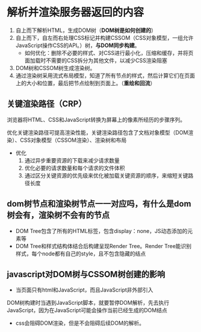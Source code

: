 # 解析并渲染服务器返回的内容

1. 自上而下解析HTML，生成DOM树（**DOM树是如何创建的**）
2. 自上而下，自左而右处理CSS标记并构建CSSOM（CSS对象模型，一组允许JavaScript操作CSS的API。）树，**与DOM同步构建**。
    - 如何优化：删除不必要的样式、对CSS进行最小化，压缩和缓存，并将页面加载时不需要的CSS拆分为其他文件，以减少CSS渲染阻塞
3. DOM树和CSSOM树生成渲染树。
4. 通过渲染树采用流式布局模型，知道了所有节点的样式，然后计算它们在页面上的大小和位置，最后把节点绘制到页面上。（**重绘和回流**）


## 关键渲染路径（CRP）
浏览器将HTML、CSS和JavaScript转换为屏幕上的像素所经历的步骤序列。

优化关键渲染路径可提高渲染性能，关键渲染路径包含了文档对象模型（DOM渲染）、CSS对象模型（CSSOM渲染）、渲染树和布局

- 优化
    1. 通过异步重要资源的下载来减少请求数量
    2. 优化必要的请求数量和每个请求的文件体积
    3. 通过区分关键资源的优先级来优化被加载关键资源的顺序，来缩短关键路径长度


## dom树节点和渲染树节点一一对应吗，有什么是dom树会有，渲染树不会有的节点

- DOM Tree包含了所有的HTML标签，包含display：none，JS动态添加的元素等
- DOM Tree和样式结构体结合后构建呈现Render Tree。Render Tree能识别样式，每个node都有自己的style，且不包含隐藏的结点

## javascript对DOM树与CSSOM树创建的影响
- 当页面只有html和JavaScript，而且JavaScript非外部引入

DOM树构建时当遇到JavaScript脚本，就要暂停DOM解析，先去执行JavaScript，因为在JavaScript可能会操作当前已经生成的DOM结点

- css会阻碍DOM渲染，但是不会阻碍后续DOM的解析。